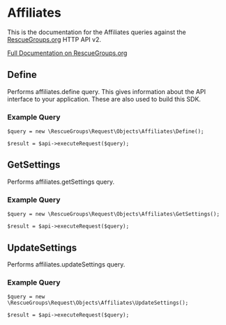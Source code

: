 # Affiliates

This is the documentation for the Affiliates queries against the [RescueGroups.org](https://www.rescuegroups.org/) HTTP API v2.

[Full Documentation on RescueGroups.org](https://userguide.rescuegroups.org/display/APIDG/Object+definitions#Objectdefinitions-affiliates)

## Define






Performs affiliates.define query. This gives information about the API interface to your application. These are also used to build this SDK.

### Example Query

    $query = new \RescueGroups\Request\Objects\Affiliates\Define();

    $result = $api->executeRequest($query);


## GetSettings







Performs affiliates.getSettings query.

### Example Query

    $query = new \RescueGroups\Request\Objects\Affiliates\GetSettings();

    $result = $api->executeRequest($query);


## UpdateSettings







Performs affiliates.updateSettings query.

### Example Query

    $query = new \RescueGroups\Request\Objects\Affiliates\UpdateSettings();

    $result = $api->executeRequest($query);


